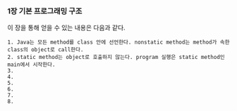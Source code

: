 ### 1장 기본 프로그래밍 구조  

이 장을 통해 얻을 수 있는 내용은 다음과 같다.  

```
1. Java는 모든 method를 class 안에 선언한다. nonstatic method는 method가 속한 class의 object로 call한다.
2. static method는 object로 호출하지 않는다. program 실행은 static method인 main에서 시작한다.
3. 
4. 
5. 
6. 
7. 
8. 
```
